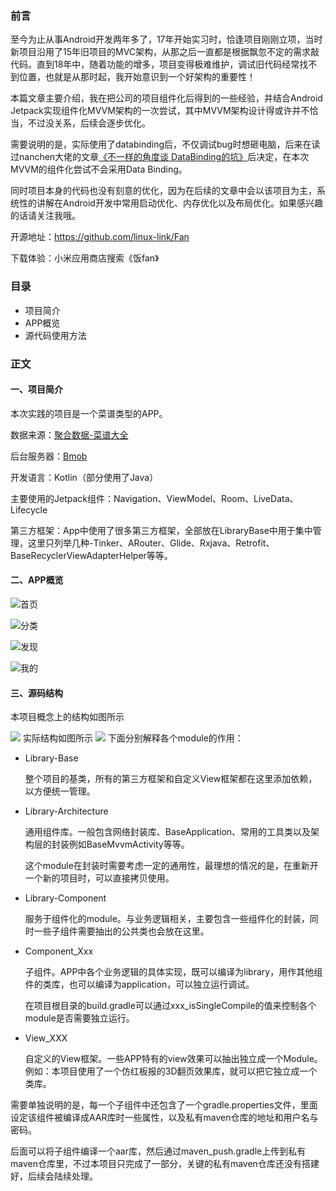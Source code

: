### 前言
至今为止从事Android开发两年多了，17年开始实习时，恰逢项目刚刚立项，当时新项目沿用了15年旧项目的MVC架构，从那之后一直都是根据飘忽不定的需求敲代码。直到18年中，随着功能的增多，项目变得极难维护，调试旧代码经常找不到位置，也就是从那时起，我开始意识到一个好架构的重要性！

本篇文章主要介绍，我在把公司的项目组件化后得到的一些经验，并结合Android Jetpack实现组件化MVVM架构的一次尝试，其中MVVM架构设计得或许并不恰当，不过没关系，后续会逐步优化。

需要说明的是，实际使用了databinding后，不仅调试bug时想砸电脑，后来在读过nanchen大佬的文章[《不一样的角度谈 DataBinding的坑》](https://dwz.cn/s5KjNQQJ)后决定，在本次MVVM的组件化尝试不会采用Data Binding。

同时项目本身的代码也没有刻意的优化，因为在后续的文章中会以该项目为主，系统性的讲解在Android开发中常用启动优化、内存优化以及布局优化。如果感兴趣的话请关注我哦。

开源地址：https://github.com/linux-link/Fan

下载体验：小米应用商店搜索《饭fan》

### 目录
* 项目简介
* APP概览
* 源代码使用方法

### 正文
#### 一、项目简介
本次实践的项目是一个菜谱类型的APP。

数据来源：[聚合数据-菜谱大全](https://www.juhe.cn/docs/api/id/46)

后台服务器：[Bmob](https://www.bmob.cn/)

开发语言：Kotlin（部分使用了Java）

主要使用的Jetpack组件：Navigation、ViewModel、Room、LiveData、Lifecycle

第三方框架：App中使用了很多第三方框架，全部放在LibraryBase中用于集中管理，这里只列举几种-Tinker、ARouter、Glide、Rxjava、Retrofit、BaseRecyclerViewAdapterHelper等等。


#### 二、APP概览

![首页](https://user-gold-cdn.xitu.io/2019/7/27/16c34112fecd2250?w=1080&h=1920&f=png&s=1014084)

![分类](https://user-gold-cdn.xitu.io/2019/7/27/16c3411a0680e9a2?w=1080&h=1920&f=png&s=107704)

![发现](https://user-gold-cdn.xitu.io/2019/7/27/16c3412ca904c9e3?w=1080&h=1920&f=png&s=1260096)

![我的](https://user-gold-cdn.xitu.io/2019/7/27/16c34135fe4a753e?w=1080&h=1920&f=png&s=307364)

#### 三、源码结构
本项目概念上的结构如图所示


![](https://user-gold-cdn.xitu.io/2019/7/28/16c3457be63da8bf?w=1216&h=1240&f=png&s=102441)
实际结构如图所示
![](https://user-gold-cdn.xitu.io/2019/7/27/16c341b6e1bde7df?w=646&h=1110&f=png&s=135035)
下面分别解释各个module的作用：

* Library-Base

    整个项目的基类，所有的第三方框架和自定义View框架都在这里添加依赖，以方便统一管理。
* Library-Architecture
    
    通用组件库。一般包含网络封装库、BaseApplication、常用的工具类以及架构层的封装例如BaseMvvmActivity等等。
    
    这个module在封装时需要考虑一定的通用性，最理想的情况的是，在重新开一个新的项目时，可以直接拷贝使用。
* Library-Component

    服务于组件化的module。与业务逻辑相关，主要包含一些组件化的封装，同时一些子组件需要抽出的公共类也会放在这里。
* Component_Xxx

    子组件。APP中各个业务逻辑的具体实现，既可以编译为library，用作其他组件的类库，也可以编译为application，可以独立运行调试。
    
    在项目根目录的build.gradle可以通过xxx_isSingleCompile的值来控制各个module是否需要独立运行。
    
* View_XXX
    
    自定义的View框架。一些APP特有的view效果可以抽出独立成一个Module。例如：本项目使用了一个仿红板报的3D翻页效果库，就可以把它独立成一个类库。
    
需要单独说明的是，每一个子组件中还包含了一个gradle.properties文件，里面设定该组件被编译成AAR库时一些属性，以及私有maven仓库的地址和用户名与密码。

后面可以将子组件编译一个aar库，然后通过maven_push.gradle上传到私有maven仓库里，不过本项目只完成了一部分，关键的私有maven仓库还没有搭建好，后续会陆续处理。
    